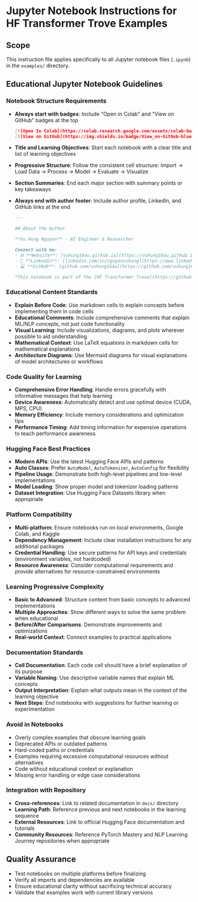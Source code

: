 # Jupyter Notebook Instructions for HF Transformer Trove Examples

## Scope
This instruction file applies specifically to all Jupyter notebook files (`.ipynb`) in the `examples/` directory.

## Educational Jupyter Notebook Guidelines

### Notebook Structure Requirements
- **Always start with badges**: Include "Open in Colab" and "View on GitHub" badges at the top
  ```markdown
  [![Open In Colab](https://colab.research.google.com/assets/colab-badge.svg)](https://colab.research.google.com/github/vuhung16au/hf-transformer-trove/blob/main/examples/NOTEBOOK_NAME.ipynb)
  [![View on GitHub](https://img.shields.io/badge/View_on-GitHub-blue?logo=github)](https://github.com/vuhung16au/hf-transformer-trove/blob/main/examples/NOTEBOOK_NAME.ipynb)
  ```

- **Title and Learning Objectives**: Start each notebook with a clear title and list of learning objectives
- **Progressive Structure**: Follow the consistent cell structure: Import → Load Data → Process → Model → Evaluate → Visualize
- **Section Summaries**: End each major section with summary points or key takeaways
- **Always end with author footer**: Include author profile, LinkedIn, and GitHub links at the end
  ```markdown
  ---
  
  ## About the Author
  
  **Vu Hung Nguyen** - AI Engineer & Researcher
  
  Connect with me:
  - 🌐 **Website**: [vuhung16au.github.io](https://vuhung16au.github.io/)
  - 💼 **LinkedIn**: [linkedin.com/in/nguyenvuhung](https://www.linkedin.com/in/nguyenvuhung/)
  - 💻 **GitHub**: [github.com/vuhung16au](https://github.com/vuhung16au/)
  
  *This notebook is part of the [HF Transformer Trove](https://github.com/vuhung16au/hf-transformer-trove) educational series.*
  ```

### Educational Content Standards
- **Explain Before Code**: Use markdown cells to explain concepts before implementing them in code cells
- **Educational Comments**: Include comprehensive comments that explain ML/NLP concepts, not just code functionality
- **Visual Learning**: Include visualizations, diagrams, and plots wherever possible to aid understanding
- **Mathematical Context**: Use LaTeX equations in markdown cells for mathematical explanations
- **Architecture Diagrams**: Use Mermaid diagrams for visual explanations of model architectures or workflows

### Code Quality for Learning
- **Comprehensive Error Handling**: Handle errors gracefully with informative messages that help learning
- **Device Awareness**: Automatically detect and use optimal device (CUDA, MPS, CPU)
- **Memory Efficiency**: Include memory considerations and optimization tips
- **Performance Timing**: Add timing information for expensive operations to teach performance awareness

### Hugging Face Best Practices
- **Modern APIs**: Use the latest Hugging Face APIs and patterns
- **Auto Classes**: Prefer `AutoModel`, `AutoTokenizer`, `AutoConfig` for flexibility
- **Pipeline Usage**: Demonstrate both high-level pipelines and low-level implementations
- **Model Loading**: Show proper model and tokenizer loading patterns
- **Dataset Integration**: Use Hugging Face Datasets library when appropriate

### Platform Compatibility
- **Multi-platform**: Ensure notebooks run on local environments, Google Colab, and Kaggle
- **Dependency Management**: Include clear installation instructions for any additional packages
- **Credential Handling**: Use secure patterns for API keys and credentials (environment variables, not hardcoded)
- **Resource Awareness**: Consider computational requirements and provide alternatives for resource-constrained environments

### Learning Progressive Complexity
- **Basic to Advanced**: Structure content from basic concepts to advanced implementations
- **Multiple Approaches**: Show different ways to solve the same problem when educational
- **Before/After Comparisons**: Demonstrate improvements and optimizations
- **Real-world Context**: Connect examples to practical applications

### Documentation Standards
- **Cell Documentation**: Each code cell should have a brief explanation of its purpose
- **Variable Naming**: Use descriptive variable names that explain ML concepts
- **Output Interpretation**: Explain what outputs mean in the context of the learning objective
- **Next Steps**: End notebooks with suggestions for further learning or experimentation

### Avoid in Notebooks
- Overly complex examples that obscure learning goals
- Deprecated APIs or outdated patterns
- Hard-coded paths or credentials
- Examples requiring excessive computational resources without alternatives
- Code without educational context or explanation
- Missing error handling or edge case considerations

### Integration with Repository
- **Cross-references**: Link to related documentation in `docs/` directory
- **Learning Path**: Reference previous and next notebooks in the learning sequence
- **External Resources**: Link to official Hugging Face documentation and tutorials
- **Community Resources**: Reference PyTorch Mastery and NLP Learning Journey repositories when appropriate

## Quality Assurance
- Test notebooks on multiple platforms before finalizing
- Verify all imports and dependencies are available
- Ensure educational clarity without sacrificing technical accuracy
- Validate that examples work with current library versions